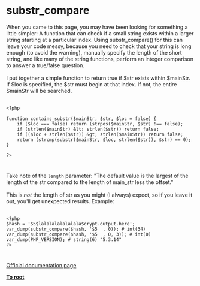 # substr_compare



When you came to this page, you may have been looking for something a little simpler: A function that can check if a small string exists within a larger string starting at a particular index. Using substr_compare() for this can leave your code messy, because you need to check that your string is long enough (to avoid the warning), manually specify the length of the short string, and like many of the string functions, perform an integer comparison to answer a true/false question.<br><br>I put together a simple function to return true if $str exists within $mainStr. If $loc is specified, the $str must begin at that index. If not, the entire $mainStr will be searched.<br><br>

```
<?php

function contains_substr($mainStr, $str, $loc = false) {
    if ($loc === false) return (strpos($mainStr, $str) !== false);
    if (strlen($mainStr) &lt; strlen($str)) return false;
    if (($loc + strlen($str)) &gt; strlen($mainStr)) return false;
    return (strcmp(substr($mainStr, $loc, strlen($str)), $str) == 0);
}

?>
```
  

#

Take note of the `length` parameter: "The default value is the largest of the length of the str compared to the length of main_str less the offset."<br><br>This is *not* the length of str as you might (I always) expect, so if you leave it out, you&apos;ll get unexpected results.  Example:<br><br>

```
<?php
$hash = '$5$lalalalalalalala$crypt.output.here';
var_dump(substr_compare($hash, '$5  , 0)); # int(34)
var_dump(substr_compare($hash, '$5  , 0, 3)); # int(0)
var_dump(PHP_VERSION); # string(6) "5.3.14"
?>
```
  

#

[Official documentation page](https://www.php.net/manual/en/function.substr-compare.php)

**[To root](/README.md)**